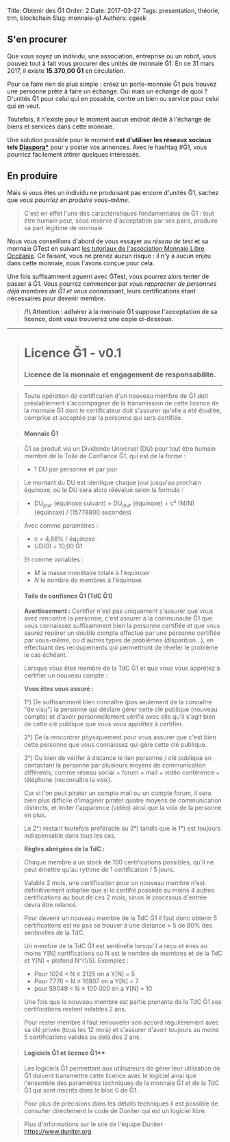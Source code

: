 Title: Obtenir des Ğ1
Order: 2
Date: 2017-03-27
Tags: presentation, théorie, trm, blockchain
Slug: monnaie-g1
Authors: cgeek

## S'en procurer

Que vous soyez un individu, une association, entreprise ou un robot, vous pouvez tout à fait vous procurer des unités de monnaie Ğ1. En ce 31 mars 2017, il existe **15.370,00 Ğ1** en circulation.

Pour ce faire rien de plus simple : créez un porte-monnaie Ğ1 puis trouvez une personne prête à faire un échange. Oui mais un échange de quoi ? D'unités Ğ1 pour celui qui en possède, contre un bien ou service pour celui qui en veut.

Toutefois, il n'existe pour le moment aucun endroit dédié à l'échange de biens et services dans cette monnaie.

Une solution possible pour le moment **est d'utiliser les réseaux sociaux tels [Diaspora*](https://framasphere.org)** pour y poster vos annonces. Avec le hashtag #Ğ1, vous pourriez facilement attirer quelques intéressés.

## En produire

Mais si vous êtes un individu ne produisant pas encore d'unités Ğ1, sachez que *vous pourriez en produire vous-même*.

> C'est en effet l'une des caractéristiques fondamentales de Ğ1 : tout être humain peut, sous réserve d'acceptation par ses pairs, produire sa part légitime de monnaie.

Nous vous conseillons d'abord de vous essayer au *réseau de test* et sa monnaie ĞTest en suivant [les tutoriaux de l'association Monnaie Libre Occitanie](https://www.monnaielibreoccitanie.org/2017/01/24/nouvelle-monnaie-de-test-gtest/). Ce faisant, vous ne prenez aucun risque : il n'y a aucun enjeu dans cette monnaie, nous l'avons conçue pour cela.

Une fois suffisamment aguerri avec ĞTest, vous pourrez alors tenter de passer à Ğ1. Vous pourrez commencer par *vous rapprocher de personnes déjà membres de Ğ1 et vous connaissant*, leurs certifications étant nécessaires pour devenir membre.

> **/!\ Attention : adhérer à la monnaie Ğ1 suppose l'acceptation de sa licence, dont vous trouverez une copie ci-dessous.**

----

> # Licence Ğ1 - v0.1
> ### Licence de la monnaie et engagement de responsabilité.
> ----

> Toute opération de certification d'un nouveau membre de Ğ1 doit préalablement s'accompagner de la transmission de cette licence de la monnaie Ğ1 dont le certificateur doit s'assurer qu'elle a été étudiée, comprise et acceptée par la personne qui sera certifiée.

> #### Monnaie Ğ1

> Ğ1 se produit via un Dividende Universel (DU) pour tout être humain membre de la Toile de Confiance Ğ1, qui est de la forme :

> * 1 DU par personne et par jour

> Le montant du DU est identique chaque jour jusqu'au prochain équinoxe, où le DU sera alors réévalué selon la formule :

> * DU<sub>jour</sub> (équinoxe suivant) = DU<sub>jour</sub> (équinoxe) + c² (M/N)(équinoxe) / (15778800 secondes)

> Avec comme paramètres :

> * c = 4,88% / équinoxe
> * UD(0) = 10,00 Ğ1

> Et comme variables :

> * *M* la masse monétaire totale à l'équinoxe
> * *N* le nombre de membres à l'équinoxe

> #### Toile de confiance Ğ1 (TdC Ğ1)

> **Avertissement :** Certifier n'est pas uniquement s'assurer que vous avez rencontré la personne, c'est assurer à la communauté Ğ1 que vous connaissez suffisamment bien la personne certifiée et que vous saurez repérer un double compte effectué par une personne certifiée par vous-même, ou d'autres types de problèmes (disparition...), en effectuant des recoupements qui permettront de révéler le problème le cas échéant.

> Lorsque vous êtes membre de la TdC Ğ1 et que vous vous apprêtez à certifier un nouveau compte :

> **Vous êtes vous assuré :**

> 1°) De suffisamment bien connaître (pas seulement de la connaître "de visu") la personne qui déclare gérer cette clé publique (nouveau compte) et d'avoir personnellement vérifié avec elle qu'il s'agit bien de cette clé publique que vous vous apprêtez à certifier.

> 2°) De la rencontrer physiquement pour vous assurer que c'est bien cette personne que vous connaissez qui gère cette clé publique.

> 3°) Ou bien de vérifer à distance le lien personne / clé publique en contactant la personne par plusieurs moyens de communication différents, comme réseau social + forum + mail + vidéo conférence + téléphone (reconnaître la voix).

> Car si l'on peut pirater un compte mail ou un compte forum, il sera bien plus difficile d'imaginer pirater quatre moyens de communication distincts, et imiter l'apparence (vidéo) ainsi que la voix de la personne en plus.

> Le 2°) restant toutefois préférable au 3°) tandis que le 1°) est toujours indispensable dans tous les cas.

> **Règles abrégées de la TdC :**

> Chaque membre a un stock de 100 certifications possibles, qu'il ne peut émettre qu'au rythme de 1 certification / 5 jours.

> Valable 2 mois, une certification pour un nouveau membre n'est définitivement adoptée que si le certifié possède au moins 4 autres certifications au bout de ces 2 mois, sinon le processus d'entrée devra être relancé.

> Pour devenir un nouveau membre de la TdC Ğ1 il faut donc obtenir 5 certifications est ne pas se trouver à une distance > 5 de 80% des sentinelles de la TdC.

> Un membre de la TdC Ğ1 est sentinelle lorsqu'il a reçu et émis au moins Y[N] certifications où N est le nombre de membres et de la TdC et Y[N] = plafond N^(1/5). Exemples :

> * Pour 1024 < N ≤ 3125 on a Y[N] = 5
> * Pour 7776 < N ≤ 16807 on a Y[N] = 7
> * pour 59049 < N ≤ 100 000 on a Y[N] = 10

> Une fois que le nouveau membre est partie prenante de la TdC Ğ1 ses certifications restent valables 2 ans.

> Pour rester membre il faut renouveler son accord régulièrement avec sa clé privée (tous les 12 mois) et s'assurer d'avoir toujours au moins 5 certifications valides au delà des 2 ans.

> #### Logiciels Ğ1 et licence Ğ1**

> Les logiciels Ğ1 permettant aux utilisateurs de gérer leur utilisation de Ğ1 doivent transmettre cette licence avec le logiciel ainsi que l'ensemble des paramètres techniques de la monnaie Ğ1 et de la TdC Ğ1 qui sont inscrits dans le bloc 0 de Ğ1.

> Pour plus de précisions dans les détails techniques il est possible de consulter directement le code de Duniter qui est un logiciel libre.

> Plus d'informations sur le site de l'équipe Duniter https://www.duniter.org
